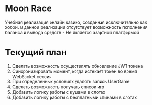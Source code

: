 # Moon Race

Учебная реализация онлайн казино, созданная исключительно как хобби. В данной реализации отсутствует возможность пополнения баланса и вывода средств - Не является азартной платформой

# Текущий план
1. Сделать возможность осуществлять обновление JWT токена
2. Синхронизировать момент, когда истекает токен во время WebSocket сессии
3. При определенных условиях удалять запись UserGame
4. Сделать возможность получать список игр
5. Добавить логику работы с кушами в слотах
6. Добавить логику работы с бесплатными спинами в слотах